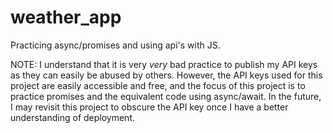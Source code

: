# weather_app

Practicing async/promises and using api's with JS.

NOTE: I understand that it is very *very* bad practice to publish my API keys as they can easily be abused by others. However, the API keys used for this project are easily accessible and free, and the focus of this project is to practice promises and the equivalent code using async/await. In the future, I may revisit this project to obscure the API key once I have a better understanding of deployment.
